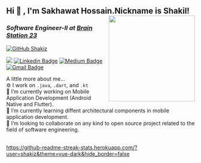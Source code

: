 <h2> Hi 👋 , I'm Sakhawat Hossain.Nickname is Shakil!
<img align='right' src="https://i.pinimg.com/originals/bd/4e/d3/bd4ed327189c2a56695beb91cd534570.gif" width="230">
<h3><p><em>Software Engineer-II at <a href="https://brainstation-23.com/">Brain Station 23</em></p></h3>

[![GitHub Shakiz](https://img.shields.io/github/followers/shakiz?label=follow&style=social)](https://github.com/shakiz)
<!--![](https://visitor-badge.glitch.me/badge?page_id=shakiz)-->
![](https://komarev.com/ghpvc/?username=rdnasim)
[![Linkedin Badge](https://img.shields.io/badge/sakhawat-hossain-blue?style=flat-square&logo=Linkedin&logoColor=white)](https://www.linkedin.com/in/sakhawat-hossain-762688127/) 
[![Medium Badge](https://img.shields.io/badge/-@shakil335-03a57a?style=flat-square&labelColor=000000&logo=Medium&link=https://medium.com/@shakil335)](https://medium.com/@shakil335)
[![Gmail Badge](https://img.shields.io/badge/shakil.py@gmail.com-c14438?style=flat-square&logo=Gmail&logoColor=white&link=mailto:shakil.py@gmail.com)](mailto:shakil.py@gmail.com)

A little more about me...  
⚙️ I work on `.java`, `.dart`, and `.kt`<br />
🔭 I’m currently working on Mobile Application Development (Android Native and Flutter).<br/>
🌱 I’m currently learning diffent architectural components in mobile application development.<br/>
👯 I’m looking to collaborate on any kind to open source project related to the field of software engineering.<br/><br/>

https://github-readme-streak-stats.herokuapp.com/?user=shakiz&theme=vue-dark&hide_border=false




